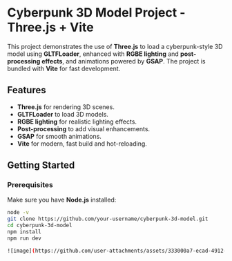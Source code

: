 # Cyberpunk 3D Model Project - Three.js + Vite

This project demonstrates the use of **Three.js** to load a cyberpunk-style 3D model using **GLTFLoader**, enhanced with **RGBE lighting** and **post-processing effects**, and animations powered by **GSAP**. The project is bundled with **Vite** for fast development.

## Features

- **Three.js** for rendering 3D scenes.
- **GLTFLoader** to load 3D models.
- **RGBE lighting** for realistic lighting effects.
- **Post-processing** to add visual enhancements.
- **GSAP** for smooth animations.
- **Vite** for modern, fast build and hot-reloading.

## Getting Started

### Prerequisites

Make sure you have **Node.js** installed:

```bash
node -v
git clone https://github.com/your-username/cyberpunk-3d-model.git
cd cyberpunk-3d-model
npm install
npm run dev

![image](https://github.com/user-attachments/assets/333000a7-ecad-4912-89a0-34a6702882d1)

